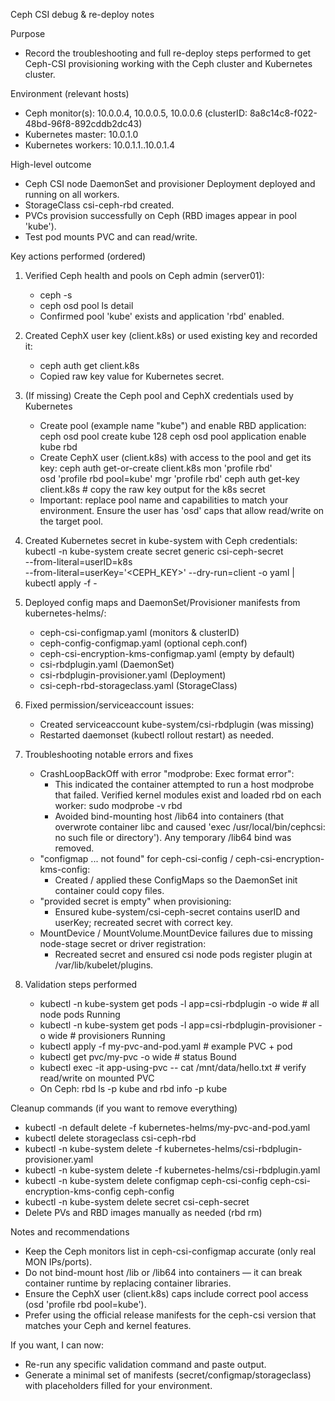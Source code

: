 Ceph CSI debug & re-deploy notes

Purpose
- Record the troubleshooting and full re-deploy steps performed to get Ceph-CSI provisioning working with the Ceph cluster and Kubernetes cluster.

Environment (relevant hosts)
- Ceph monitor(s): 10.0.0.4, 10.0.0.5, 10.0.0.6 (clusterID: 8a8c14c8-f022-48bd-96f8-892cddb2dc43)
- Kubernetes master: 10.0.1.0
- Kubernetes workers: 10.0.1.1..10.0.1.4

High-level outcome
- Ceph CSI node DaemonSet and provisioner Deployment deployed and running on all workers.
- StorageClass csi-ceph-rbd created.
- PVCs provision successfully on Ceph (RBD images appear in pool 'kube').
- Test pod mounts PVC and can read/write.

Key actions performed (ordered)
1) Verified Ceph health and pools on Ceph admin (server01):
   - ceph -s
   - ceph osd pool ls detail
   - Confirmed pool 'kube' exists and application 'rbd' enabled.

2) Created CephX user key (client.k8s) or used existing key and recorded it:
   - ceph auth get client.k8s
   - Copied raw key value for Kubernetes secret.

3) (If missing) Create the Ceph pool and CephX credentials used by Kubernetes
   - Create pool (example name "kube") and enable RBD application:
     ceph osd pool create kube 128
     ceph osd pool application enable kube rbd
   - Create CephX user (client.k8s) with access to the pool and get its key:
     ceph auth get-or-create client.k8s mon 'profile rbd' \
       osd 'profile rbd pool=kube' mgr 'profile rbd'
     ceph auth get-key client.k8s   # copy the raw key output for the k8s secret
   - Important: replace pool name and capabilities to match your environment. Ensure the user has 'osd' caps that allow read/write on the target pool.

4) Created Kubernetes secret in kube-system with Ceph credentials:
   kubectl -n kube-system create secret generic csi-ceph-secret \
     --from-literal=userID=k8s \
     --from-literal=userKey='<CEPH_KEY>' --dry-run=client -o yaml | kubectl apply -f -

5) Deployed config maps and DaemonSet/Provisioner manifests from kubernetes-helms/:
   - ceph-csi-configmap.yaml (monitors & clusterID)
   - ceph-config-configmap.yaml (optional ceph.conf)
   - ceph-csi-encryption-kms-configmap.yaml (empty by default)
   - csi-rbdplugin.yaml (DaemonSet)
   - csi-rbdplugin-provisioner.yaml (Deployment)
   - csi-ceph-rbd-storageclass.yaml (StorageClass)

6) Fixed permission/serviceaccount issues:
   - Created serviceaccount kube-system/csi-rbdplugin (was missing)
   - Restarted daemonset (kubectl rollout restart) as needed.

7) Troubleshooting notable errors and fixes
   - CrashLoopBackOff with error "modprobe: Exec format error":
     * This indicated the container attempted to run a host modprobe that failed. Verified kernel modules exist and loaded rbd on each worker:
       sudo modprobe -v rbd
     * Avoided bind-mounting host /lib64 into containers (that overwrote container libc and caused 'exec /usr/local/bin/cephcsi: no such file or directory'). Any temporary /lib64 bind was removed.
   - "configmap ... not found" for ceph-csi-config / ceph-csi-encryption-kms-config:
     * Created / applied these ConfigMaps so the DaemonSet init container could copy files.
   - "provided secret is empty" when provisioning:
     * Ensured kube-system/csi-ceph-secret contains userID and userKey; recreated secret with correct key.
   - MountDevice / MountVolume.MountDevice failures due to missing node-stage secret or driver registration:
     * Recreated secret and ensured csi node pods register plugin at /var/lib/kubelet/plugins.

8) Validation steps performed
   - kubectl -n kube-system get pods -l app=csi-rbdplugin -o wide  # all node pods Running
   - kubectl -n kube-system get pods -l app=csi-rbdplugin-provisioner -o wide  # provisioners Running
   - kubectl apply -f my-pvc-and-pod.yaml  # example PVC + pod
   - kubectl get pvc/my-pvc -o wide  # status Bound
   - kubectl exec -it app-using-pvc -- cat /mnt/data/hello.txt  # verify read/write on mounted PVC
   - On Ceph: rbd ls -p kube  and rbd info -p kube <image>

Cleanup commands (if you want to remove everything)
- kubectl -n default delete -f kubernetes-helms/my-pvc-and-pod.yaml
- kubectl delete storageclass csi-ceph-rbd
- kubectl -n kube-system delete -f kubernetes-helms/csi-rbdplugin-provisioner.yaml
- kubectl -n kube-system delete -f kubernetes-helms/csi-rbdplugin.yaml
- kubectl -n kube-system delete configmap ceph-csi-config ceph-csi-encryption-kms-config ceph-config
- kubectl -n kube-system delete secret csi-ceph-secret
- Delete PVs and RBD images manually as needed (rbd rm)

Notes and recommendations
- Keep the Ceph monitors list in ceph-csi-configmap accurate (only real MON IPs/ports).
- Do not bind-mount host /lib or /lib64 into containers — it can break container runtime by replacing container libraries.
- Ensure the CephX user (client.k8s) caps include correct pool access (osd 'profile rbd pool=kube').
- Prefer using the official release manifests for the ceph-csi version that matches your Ceph and kernel features.

If you want, I can now:
- Re-run any specific validation command and paste output.
- Generate a minimal set of manifests (secret/configmap/storageclass) with placeholders filled for your environment.
